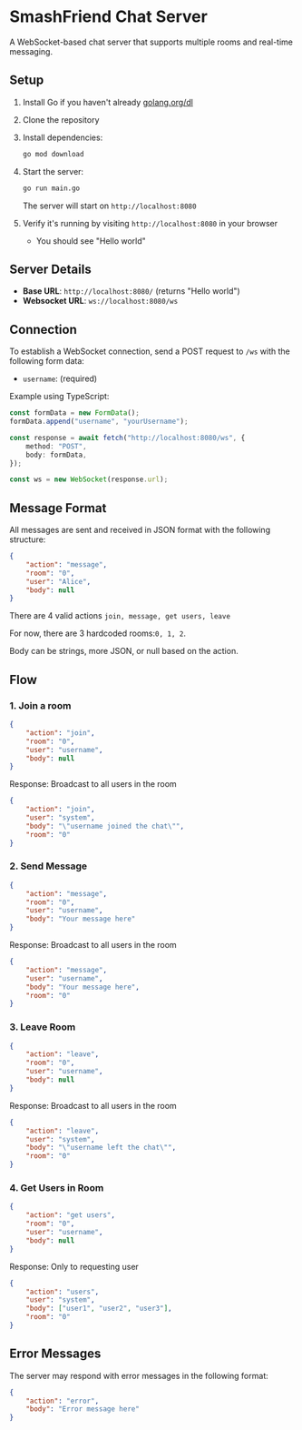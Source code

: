 # SmashFriend Chat Server

A WebSocket-based chat server that supports multiple rooms and real-time messaging.

## Setup

1. Install Go if you haven't already [golang.org/dl](https://golang.org/dl)
2. Clone the repository
3. Install dependencies:

    ```bash
    go mod download
    ```

4. Start the server:

    ```bash
    go run main.go
    ```

    The server will start on `http://localhost:8080`

5. Verify it's running by visiting `http://localhost:8080` in your browser
    - You should see "Hello world"

## Server Details

-   **Base URL**: `http://localhost:8080/` (returns "Hello world")
-   **Websocket URL**: `ws://localhost:8080/ws`

## Connection

To establish a WebSocket connection, send a POST request to `/ws` with the following form data:

-   `username`: (required)

Example using TypeScript:

```ts
const formData = new FormData();
formData.append("username", "yourUsername");

const response = await fetch("http://localhost:8080/ws", {
    method: "POST",
    body: formData,
});

const ws = new WebSocket(response.url);
```

## Message Format

All messages are sent and received in JSON format with the following structure:

```json
{
    "action": "message",
    "room": "0",
    "user": "Alice",
    "body": null
}
```

There are 4 valid actions `join, message, get users, leave`

For now, there are 3 hardcoded rooms:`0, 1, 2`.

Body can be strings, more JSON, or null based on the action.

## Flow

### 1. Join a room

```json
{
    "action": "join",
    "room": "0",
    "user": "username",
    "body": null
}
```

Response: Broadcast to all users in the room

```json
{
    "action": "join",
    "user": "system",
    "body": "\"username joined the chat\"",
    "room": "0"
}
```

### 2. Send Message

```json
{
    "action": "message",
    "room": "0",
    "user": "username",
    "body": "Your message here"
}
```

Response: Broadcast to all users in the room

```json
{
    "action": "message",
    "user": "username",
    "body": "Your message here",
    "room": "0"
}
```

### 3. Leave Room

```json
{
    "action": "leave",
    "room": "0",
    "user": "username",
    "body": null
}
```

Response: Broadcast to all users in the room

```json
{
    "action": "leave",
    "user": "system",
    "body": "\"username left the chat\"",
    "room": "0"
}
```

### 4. Get Users in Room

```json
{
    "action": "get users",
    "room": "0",
    "user": "username",
    "body": null
}
```

Response: Only to requesting user

```json
{
    "action": "users",
    "user": "system",
    "body": ["user1", "user2", "user3"],
    "room": "0"
}
```

## Error Messages

The server may respond with error messages in the following format:

```json
{
    "action": "error",
    "body": "Error message here"
}
```
